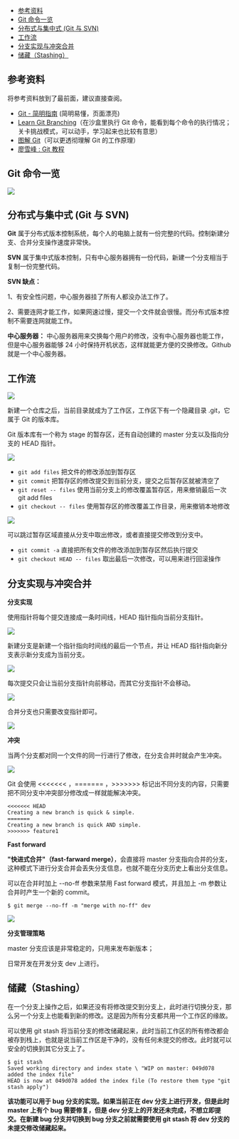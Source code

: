 <!-- TOC -->

- [参考资料](#参考资料)
- [Git 命令一览](#git-命令一览)
- [分布式与集中式 (Git 与 SVN)](#分布式与集中式-git-与-svn)
- [工作流](#工作流)
- [分支实现与冲突合并](#分支实现与冲突合并)
- [储藏（Stashing）](#储藏stashing)

<!-- /TOC -->

## 参考资料
将参考资料放到了最前面，建议直接查阅。

- [Git - 简明指南](http://rogerdudler.github.io/git-guide/index.zh.html) (简明易懂，页面漂亮)
- [Learn Git Branching](https://learngitbranching.js.org/)（在沙盒里执行 Git 命令，能看到每个命令的执行情况； 关卡挑战模式，可以动手，学习起来也比较有意思）
- [图解 Git](http://marklodato.github.io/visual-git-guide/index-zh-cn.html)（可以更透彻理解 Git 的工作原理）
- [廖雪峰 : Git 教程](https://www.liaoxuefeng.com/wiki/0013739516305929606dd18361248578c67b8067c8c017b000)

## Git 命令一览

![](../../pic/2018-12-18-21-45-12.png)

## 分布式与集中式 (Git 与 SVN)

**Git** 属于分布式版本控制系统，每个人的电脑上就有一份完整的代码。控制新建分支、合并分支操作速度非常快。

**SVN** 属于集中式版本控制，只有中心服务器拥有一份代码，新建一个分支相当于复制一份完整代码。

**SVN 缺点：**

1、有安全性问题，中心服务器挂了所有人都没办法工作了。

2、需要连网才能工作，如果网速过慢，提交一个文件就会很慢。而分布式版本控制不需要连网就能工作。

**中心服务器：**
中心服务器用来交换每个用户的修改，没有中心服务器也能工作，但是中心服务器能够 24 小时保持开机状态，这样就能更方便的交换修改。Github 就是一个中心服务器。

## 工作流

![](../../pic/2018-12-18-11-04-11.png)

新建一个仓库之后，当前目录就成为了工作区，工作区下有一个隐藏目录 .git，它属于 Git 的版本库。

Git 版本库有一个称为 stage 的暂存区，还有自动创建的 master 分支以及指向分支的 HEAD 指针。

![](../../pic/2018-12-18-11-07-54.png)

- `git add files` 把文件的修改添加到暂存区
- `git commit` 把暂存区的修改提交到当前分支，提交之后暂存区就被清空了
- `git reset -- files` 使用当前分支上的修改覆盖暂存区，用来撤销最后一次 git add files
- `git checkout -- files` 使用暂存区的修改覆盖工作目录，用来撤销本地修改

![](../../pic/2018-12-18-11-09-32.png)

可以跳过暂存区域直接从分支中取出修改，或者直接提交修改到分支中。

- `git commit -a` 直接把所有文件的修改添加到暂存区然后执行提交
- `git checkout HEAD -- files` 取出最后一次修改，可以用来进行回滚操作

## 分支实现与冲突合并

**分支实现**

使用指针将每个提交连接成一条时间线，HEAD 指针指向当前分支指针。

![](../../pic/2018-12-18-11-11-07.png)

新建分支是新建一个指针指向时间线的最后一个节点，并让 HEAD 指针指向新分支表示新分支成为当前分支。

![](../../pic/2018-12-18-11-11-53.png)

每次提交只会让当前分支指针向前移动，而其它分支指针不会移动。

![](../../pic/2018-12-18-11-12-15.png)

合并分支也只需要改变指针即可。

![](../../pic/2018-12-18-11-12-55.png)

**冲突**

当两个分支都对同一个文件的同一行进行了修改，在分支合并时就会产生冲突。

![](../../pic/2018-12-18-11-14-39.png)

Git 会使用 <<<<<<< ，======= ，>>>>>>> 标记出不同分支的内容，只需要把不同分支中冲突部分修改成一样就能解决冲突。

```
<<<<<<< HEAD
Creating a new branch is quick & simple.
=======
Creating a new branch is quick AND simple.
>>>>>>> feature1
```

**Fast forward**

**"快进式合并"（fast-farward merge）**，会直接将 master 分支指向合并的分支，这种模式下进行分支合并会丢失分支信息，也就不能在分支历史上看出分支信息。

可以在合并时加上 --no-ff 参数来禁用 Fast forward 模式，并且加上 -m 参数让合并时产生一个新的 commit。

```
$ git merge --no-ff -m "merge with no-ff" dev
```

![](../../pic/2018-12-18-11-18-37.png)

**分支管理策略**

master 分支应该是非常稳定的，只用来发布新版本；

日常开发在开发分支 dev 上进行。

## 储藏（Stashing）

在一个分支上操作之后，如果还没有将修改提交到分支上，此时进行切换分支，那么另一个分支上也能看到新的修改。这是因为所有分支都共用一个工作区的缘故。

可以使用 git stash 将当前分支的修改储藏起来，此时当前工作区的所有修改都会被存到栈上，也就是说当前工作区是干净的，没有任何未提交的修改。此时就可以安全的切换到其它分支上了。

```
$ git stash
Saved working directory and index state \ "WIP on master: 049d078 added the index file"
HEAD is now at 049d078 added the index file (To restore them type "git stash apply")
```

**该功能可以用于 bug 分支的实现。如果当前正在 dev 分支上进行开发，但是此时 master 上有个 bug 需要修复，但是 dev 分支上的开发还未完成，不想立即提交。在新建 bug 分支并切换到 bug 分支之前就需要使用 git stash 将 dev 分支的未提交修改储藏起来。**




